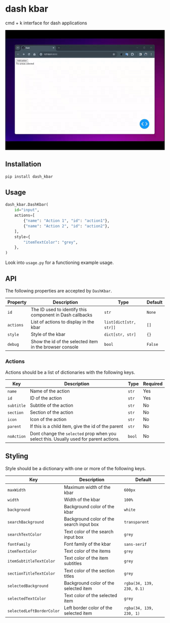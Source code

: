 # dash kbar

cmd + k interface for dash applications

![dash_kbar_animation](/dash_kbar_animation.gif)


## Installation

```bash
pip install dash_kbar
```

## Usage

```python
dash_kbar.DashKbar(
    id="input",
    actions=[
        {"name": "Action 1", "id": "action1"},
        {"name": "Action 2", "id": "action2"},
    ],
    style={
        "itemTextColor": "grey",
    },
)
```

Look into `usage.py` for a functioning example usage.

## API

The following properties are accepted by `DashKbar`.

| Property | Description | Type | Default |
| --- | --- | --- | --- |
| `id` | The ID used to identify this component in Dash callbacks | `str` | `None` |
| `actions` | List of actions to display in the kbar | `list[dict[str, str]]` | `[]` |
| `style` | Style of the kbar | `dict[str, str]` | `{}` |
| `debug` | Show the id of the selected item in the browser console | `bool` | `False` |

### Actions

Actions should be a list of dictionaries with the following keys.

| Key | Description | Type | Required |
| --- | --- | --- | --- |
| `name` | Name of the action | `str` | Yes |
| `id` | ID of the action | `str` | Yes |
| `subtitle` | Subtitle of the action | `str` | No |
| `section` | Section of the action | `str` | No |
| `icon` | Icon of the action | `str` | No |
| `parent` | If this is a child item, give the id of the parent | `str` | No |
| `noAction` | Dont change the `selected` prop when you select this. Usually used for parent actions. | `bool` | No |


## Styling

Style should be a dictionary with one or more of the following keys.

| Key | Description | Default |
| --- | --- | --- |
| `maxWidth` | Maximum width of the kbar | `600px` |
| `width` | Width of the kbar | `100%` |
| `background` | Background color of the kbar | `white` |
| `searchBackground` | Background color of the search input box | `transparent` |
| `searchTextColor` | Text color of the search input box | `grey` |
| `fontFamily` | Font family of the kbar | `sans-serif` |
| `itemTextColor` | Text color of the items | `grey` |
| `itemSubtitleTextColor` | Text color of the item subtitles | `grey` |
| `sectionTitleTextColor` | Text color of the section titles | `grey` |
| `selectedBackground` | Background color of the selected item | `rgba(34, 139, 230, 0.1)` |
| `selectedTextColor` | Text color of the selected item | `grey` |
| `selectedLeftBorderColor` | Left border color of the selected item | `rgba(34, 139, 230, 1)` |

